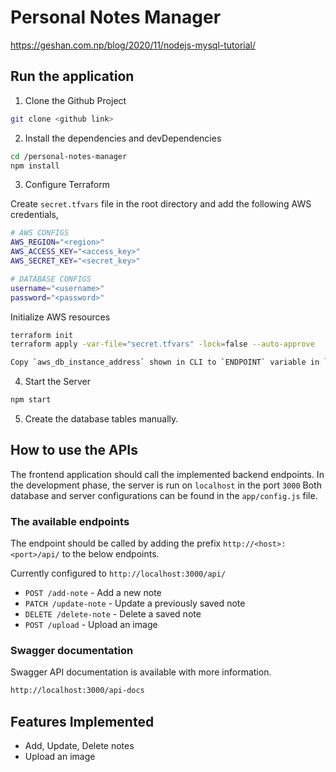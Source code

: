 # Personal Notes Manager

https://geshan.com.np/blog/2020/11/nodejs-mysql-tutorial/


## Run the application

1. Clone the Github Project

```sh
git clone <github link>
```

2. Install the dependencies and devDependencies

```sh
cd /personal-notes-manager
npm install
```

3. Configure Terraform

Create `secret.tfvars` file in the root directory and add the following AWS credentials,

```sh
# AWS CONFIGS
AWS_REGION="<region>"
AWS_ACCESS_KEY="<access_key>"
AWS_SECRET_KEY="<secret_key>"

# DATABASE CONFIGS
username="<username>"
password="<password>"
```

Initialize AWS resources

```sh
terraform init
terraform apply -var-file="secret.tfvars" -lock=false --auto-approve
```

```sh
Copy `aws_db_instance_address` shown in CLI to `ENDPOINT` variable in `.env` file.
```

4. Start the Server

```sh
npm start
```

5. Create the database tables manually.

## How to use the APIs

The frontend application should call the implemented backend endpoints.
In the development phase, the server is run on `localhost` in the port `3000`
Both database and server configurations can be found in the `app/config.js` file.

### The available endpoints

The endpoint should be called by adding the prefix `http://<host>:<port>/api/` to the below endpoints.

Currently configured to `http://localhost:3000/api/`

- `POST /add-note` - Add a new note
- `PATCH /update-note` - Update a previously saved note
- `DELETE /delete-note` - Delete a saved note
- `POST /upload` - Upload an image


### Swagger documentation

Swagger API documentation is available with more information.

```sh
http://localhost:3000/api-docs
```

## Features Implemented

- Add, Update, Delete notes
- Upload an image 
